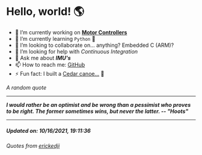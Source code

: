 # Hello, world! 🌎


- 🔧 I’m currently working on [**Motor Controllers**](https://github.com/kyleRhess/MicroMotor)
- 🌱 I’m currently learning `Python` **🐍**
- 👯 I’m looking to collaborate on... anything? Embedded C (ARM)?
- 🤔 I’m looking for help with *Continuous Integration*
- 💬 Ask me about ***IMU's***
- 📫 How to reach me: [GitHub](https://github.com/kyleRhess)
- ⚡ Fun fact: I built a [Cedar canoe...](https://kylerhess.github.io/canoe.html) 🛶

_A random quote_
___
***I would rather be an optimist and be wrong than a pessimist who proves
to be right. The former sometimes wins, but never the latter.
-- "Hoots"***
___
##### Updated on: 10/16/2021, 19:11:36
###### Quotes from [erickedji](https://gist.github.com/erickedji/68802)